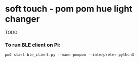 # soft touch - pom pom hue light changer

TODO

### To run BLE client on Pi:

`pm2 start ble_client.py --name pompom --interpreter python3`
